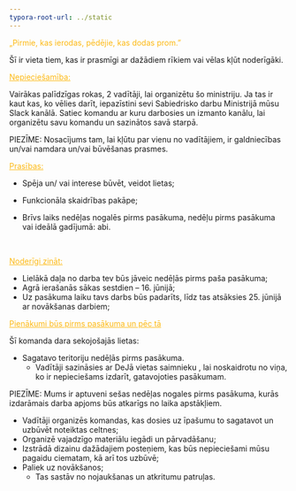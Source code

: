 ```yaml
---
typora-root-url: ../static
---
```


<span style="color:fdb913;">„Pirmie, kas ierodas, pēdējie, kas dodas prom.”</span>

Šī ir vieta tiem, kas ir prasmīgi ar dažādiem rīkiem vai vēlas kļūt noderīgāki.





<span style="color:fdb913;"><u>Nepieciešamība:</u></span>

Vairākas palīdzīgas rokas, 2 vadītāji, lai organizētu šo ministriju. Ja tas ir kaut kas, ko vēlies darīt, iepazīstini sevi Sabiedrisko darbu Ministrijā mūsu Slack kanālā. Satiec komandu ar kuru darbosies  un izmanto kanālu, lai organizētu savu komandu un sazinātos savā starpā.

PIEZĪME: Nosacījums tam, lai kļūtu par vienu no vadītājiem, ir galdniecības un/vai namdara un/vai būvēšanas prasmes.



<span style="color:fdb913;"><u>Prasības:</u></span>

- Spēja un/ vai interese būvēt, veidot lietas;

- Funkcionāla skaidrības pakāpe;

- Brīvs laiks nedēļas nogalēs pirms pasākuma, nedēļu pirms pasākuma vai ideālā gadījumā: abi.

  ​

<span style="color:fdb913;"><u>Noderīgi zināt:</u></span>

- Lielākā daļa no darba tev būs jāveic nedēļās pirms paša pasākuma;
- Agrā ierašanās sākas sestdien – 16. jūnijā;
- Uz pasākuma laiku tavs darbs būs padarīts, līdz tas atsāksies 25. jūnijā ar novākšanas darbiem;



<span style="color:fdb913;"><u>Pienākumi būs pirms pasākuma un pēc tā</u></span>

Šī komanda dara sekojošajās lietas:

- Sagatavo teritoriju nedēļās pirms pasākuma.
  - Vadītāji sazināsies ar DeJā vietas saimnieku , lai noskaidrotu no viņa, ko ir nepieciešams izdarīt, gatavojoties pasākumam.

PIEZĪME: Mums ir aptuveni sešas nedēļas nogales pirms pasākuma, kurās izdarāmais darba apjoms būs atkarīgs no laika apstākļiem.

- Vadītāji organizēs komandas, kas dosies uz īpašumu to sagatavot un uzbūvēt noteiktas celtnes; 
- Organizē vajadzīgo materiālu iegādi un pārvadāšanu;
- Izstrādā dizainu dažādajiem posteņiem, kas būs nepieciešami mūsu pagaidu ciematam, kā arī tos uzbūvē;
- Paliek uz novākšanos;
  - Tas sastāv no nojaukšanas un atkritumu patruļas.

